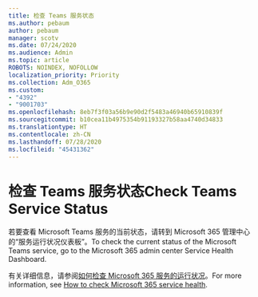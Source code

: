 ```yaml
---
title: 检查 Teams 服务状态
ms.author: pebaum
author: pebaum
manager: scotv
ms.date: 07/24/2020
ms.audience: Admin
ms.topic: article
ROBOTS: NOINDEX, NOFOLLOW
localization_priority: Priority
ms.collection: Adm_O365
ms.custom:
- "4392"
- "9001703"
ms.openlocfilehash: 8eb7f3f03a56b9e90d2f5483a46940b65910839f
ms.sourcegitcommit: b10cea11b4975354b91193327b58aa4740d34833
ms.translationtype: HT
ms.contentlocale: zh-CN
ms.lasthandoff: 07/28/2020
ms.locfileid: "45431362"
---
```

# <a name="check-teams-service-status"></a><span data-ttu-id="d337d-102">检查 Teams 服务状态</span><span class="sxs-lookup"><span data-stu-id="d337d-102">Check Teams Service Status</span></span>

<span data-ttu-id="d337d-103">若要查看 Microsoft Teams 服务的当前状态，请转到 Microsoft 365 管理中心的“服务运行状况仪表板”。</span><span class="sxs-lookup"><span data-stu-id="d337d-103">To check the current status of the Microsoft Teams service, go to the Microsoft 365 admin center Service Health Dashboard.</span></span>

<span data-ttu-id="d337d-104">有关详细信息，请参阅[如何检查 Microsoft 365 服务的运行状况](https://docs.microsoft.com/office365/enterprise/view-service-health)。</span><span class="sxs-lookup"><span data-stu-id="d337d-104">For more information, see [How to check Microsoft 365 service health](https://docs.microsoft.com/office365/enterprise/view-service-health).</span></span>